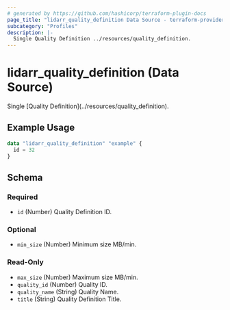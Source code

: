 ```yaml
---
# generated by https://github.com/hashicorp/terraform-plugin-docs
page_title: "lidarr_quality_definition Data Source - terraform-provider-lidarr"
subcategory: "Profiles"
description: |-
  Single Quality Definition ../resources/quality_definition.
---
```


# lidarr_quality_definition (Data Source)

<!-- subcategory:Profiles -->Single [Quality Definition](../resources/quality_definition).

## Example Usage

```terraform
data "lidarr_quality_definition" "example" {
  id = 32
}
```

<!-- schema generated by tfplugindocs -->
## Schema

### Required

- `id` (Number) Quality Definition ID.

### Optional

- `min_size` (Number) Minimum size MB/min.

### Read-Only

- `max_size` (Number) Maximum size MB/min.
- `quality_id` (Number) Quality ID.
- `quality_name` (String) Quality Name.
- `title` (String) Quality Definition Title.



